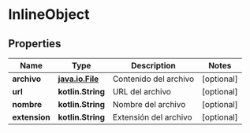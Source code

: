 
# InlineObject

## Properties
Name | Type | Description | Notes
------------ | ------------- | ------------- | -------------
**archivo** | [**java.io.File**](java.io.File.md) | Contenido del archivo |  [optional]
**url** | **kotlin.String** | URL del archivo |  [optional]
**nombre** | **kotlin.String** | Nombre del archivo |  [optional]
**extension** | **kotlin.String** | Extensión del archivo |  [optional]



